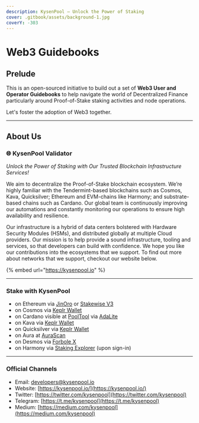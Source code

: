 ```yaml
---
description: KysenPool — Unlock the Power of Staking
cover: .gitbook/assets/background-1.jpg
coverY: -303
---
```


# Web3 Guidebooks

## Prelude

This is an open-sourced initiative to build out a set of **Web3 User and Operator Guidebooks** to help navigate the world of Decentralized Finance particularly around Proof-of-Stake staking activities and node operations.

Let's foster the adoption of Web3 together.

***

## About Us

### **🌐 KysenPool Validator**

_Unlock the Power of Staking with Our Trusted Blockchain Infrastructure Services!_

We aim to decentralize the Proof-of-Stake blockchain ecosystem. We’re highly familiar with the Tendermint-based blockchains such as Cosmos, Kava, Quicksilver; Ethereum and EVM-chains like Harmony; and substrate-based chains such as Cardano. Our global team is continuously improving our automations and constantly monitoring our operations to ensure high availability and resilience.

Our infrastructure is a hybrid of data centers bolstered with Hardware Security Modules (HSMs), and distributed globally at multiple Cloud providers. Our mission is to help provide a sound infrastructure, tooling and services, so that developers can build with confidence. We hope you like our contributions into the ecosystems that we support. To find out more about networks that we support, checkout our website below.

{% embed url="https://kysenpool.io" %}

***

### **Stake with KysenPool**

* on Ethereum via [JinOro](https://www.jinoro.xyz/staking) or [Stakewise V3](https://app.stakewise.io/vault/0xe2d8f982708ce1e3814c8986cbab624ca926288a)
* on Cosmos via [Keplr Wallet](https://wallet.keplr.app/chains/cosmos-hub?modal=validator\&chain=cosmoshub-4\&validator\_address=cosmosvaloper146kwpzhmleafmhtaxulfptyhnvwxzlvm87hwnm)
* on Cardano visible at [PoolTool](https://pooltool.io/pool/490353aa6b85efb28922acd9e0ee1dcf6d0c269b9f0583718b0274ba/delegators) via [AdaLite](https://adalite.io/)
* on Kava via [Keplr Wallet](https://wallet.keplr.app/chains/kava?modal=validator\&chain=kava\_2222-10\&validator\_address=kavavaloper1rpwemvmt3sex4d8qt4menglfx9rhl0x3py69wj)
* on Quicksilver via [Keplr Wallet](https://wallet.keplr.app/chains/quicksilver?modal=validator\&chain=quicksilver-2\&validator\_address=quickvaloper1s64h9vqlnrue4d9s3y0825tdes59mgg8wwezt0)
* on Aura at [AuraScan](https://aurascan.io/validators/auravaloper1se04rpyxc9tmphuq8ewr747ds77jhv48s7hl42)
* on Desmos via [Forbole X](https://medium.com/kysenpool/how-to-delegate-your-tokens-on-forbole-x-874ea383f383)
* on Harmony via [Staking Explorer](https://staking.harmony.one/validators/mainnet/one1ctwewx0pmg8k0tc8vnx4guyq9jm7dwz5k98tlm) (upon sign-in)

***

### **Official Channels**

* Email: [developers@kysenpool.io](mailto:developers@kysenpool.io)
* Website: [https://kysenpool.io/](https://kysenpool.io/)
* Twitter: [https://twitter.com/kysenpool](https://twitter.com/kysenpool)
* Telegram: [https://t.me/kysenpool](https://t.me/kysenpool)
* Medium: [https://medium.com/kysenpool](https://medium.com/kysenpool)
